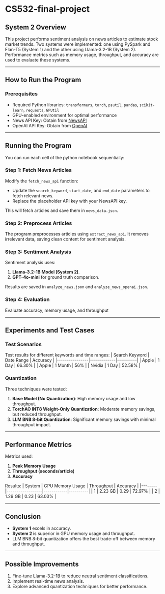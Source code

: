 # CS532-final-project 
## System 2 Overview

This project performs sentiment analysis on news articles to estimate stock market trends. Two systems were implemented: one using PySpark and Flan-T5 (System 1) and the other using Llama-3.2-1B (System 2). Performance metrics such as memory usage, throughput, and accuracy are used to evaluate these systems.

---

## How to Run the Program

### Prerequisites
- Required Python libraries: `transformers`, `torch`, `psutil`, `pandas`, `scikit-learn`, `requests`, `GPUtil`
- GPU-enabled environment for optimal performance
- News API Key: Obtain from [NewsAPI](https://newsapi.org/)
- OpenAI API Key: Obtain from [OpenAI](https://openai.com/)

---

## Running the Program

You can run each cell of the python notebook sequentially:

### Step 1: Fetch News Articles
Modify the `fetch_news_api` function:
- Update the `search_keyword`, `start_date`, and `end_date` parameters to fetch relevant news.
- Replace the placeholder API key with your NewsAPI key.

This will fetch articles and save them in `news_data.json`.

### Step 2: Preprocess Articles
The program preprocesses articles using `extract_news_api`. It removes irrelevant data, saving clean content for sentiment analysis.

### Step 3: Sentiment Analysis
Sentiment analysis uses:
1. **Llama-3.2-1B Model (System 2)**.
2. **GPT-4o-mini** for ground truth comparison.

Results are saved in `analyze_news.json` and `analyze_news_openai.json`.

### Step 4: Evaluation
Evaluate accuracy, memory usage, and throughput

---

## Experiments and Test Cases

### Test Scenarios
Test results for different keywords and time ranges:
| Search Keyword | Date Range  | Accuracy |
|----------------|-------------|----------|
| Apple          | 1 Day       | 66.30%   |
| Apple          | 1 Month     | 56%      |
| Nvidia         | 1 Day       | 52.58%   |

### Quantization
Three techniques were tested:
1. **Base Model (No Quantization)**: High memory usage and low throughput.
2. **TorchAO INT8 Weight-Only Quantization**: Moderate memory savings, but reduced throughput.
3. **LLM BNB 8-bit Quantization**: Significant memory savings with minimal throughput impact.

---

## Performance Metrics
Metrics used:
1. **Peak Memory Usage**
2. **Throughput (seconds/article)**
3. **Accuracy**

Results:
| System | GPU Memory Usage | Throughput | Accuracy |
|--------|------------------|------------|----------|
| 1      | 2.23 GB          | 0.29       | 72.97%   |
| 2      | 1.29 GB          | 0.23       | 63.03%   |

---

## Conclusion
- **System 1** excels in accuracy.
- **System 2** is superior in GPU memory usage and throughput.
- LLM BNB 8-bit quantization offers the best trade-off between memory and throughput.

---

## Possible Improvements
1. Fine-tune Llama-3.2-1B to reduce neutral sentiment classifications.
2. Implement real-time news analysis.
3. Explore advanced quantization techniques for better performance.
